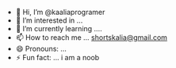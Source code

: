 - 👋 Hi, I’m @kaaliaprogramer
- 👀 I’m interested in ...
- 🌱 I’m currently learning ....
- 📫 How to reach me ... shortskalia@gmail.com
- 😄 Pronouns: ...
- ⚡ Fun fact: ... i am a noob 

<!---
kaaliaprogramer/kaaliaprogramer is a ✨ special ✨ repository because its `README.md` (this file) appears on your GitHub profile.
You can click the Preview link to take a look at your changes.
--->
